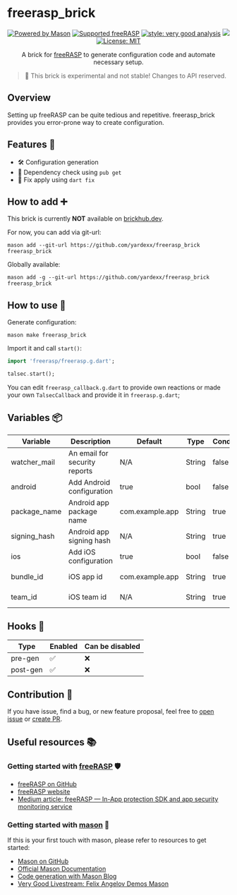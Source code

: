 # freerasp_brick

<p align="center">
<a href="https://github.com/felangel/mason"><img src="https://img.shields.io/endpoint?url=https%3A%2F%2Ftinyurl.com%2Fmason-badge" alt="Powered by Mason"></a>
<a href="https://pub.dev/packages/freerasp"><img src="https://img.shields.io/badge/Supported%20freeRASP-%5E3.0.0-brightgreen" alt="Supported freeRASP"/></a>
<a href="https://pub.dev/packages/very_good_analysis"><img src="https://img.shields.io/badge/style-very_good_analysis-B22C89.svg" alt="style: very good analysis"></a>
<a href="https://codecov.io/gh/yardexx/freerasp_brick"><img src="https://codecov.io/gh/yardexx/freerasp_brick/branch/master/graph/badge.svg?token=300N5C20OB"/></a>
<a href="https://opensource.org/licenses/MIT"><img src="https://img.shields.io/badge/license-MIT-purple.svg" alt="License: MIT"></a>
</p>

<p align="center">
A brick for <a href="https://pub.dev/packages/freerasp">freeRASP</a> to generate configuration code 
and automate necessary setup.
</p>

> 🚧 This brick is experimental and not stable! Changes to API reserved.

## Overview
Setting up freeRASP can be quite tedious and repetitive. freerasp_brick provides you error-prone 
way to create configuration.

## Features 🧰
- 🛠 Configuration generation
- 🎯 Dependency check using `pub get`
- 🔧 Fix apply using `dart fix`

## How to add ➕
This brick is currently **NOT** available on [brickhub.dev](https://brickhub.dev/). 

For now, you can add via git-url:
```
mason add --git-url https://github.com/yardexx/freerasp_brick freerasp_brick
```

Globally available:
```
mason add -g --git-url https://github.com/yardexx/freerasp_brick freerasp_brick
```

## How to use 🚀

Generate configuration:
```
mason make freerasp_brick
```

Import it and call `start()`:
```dart
import 'freerasp/freerasp.g.dart';

talsec.start();
```

You can edit `freerasp_callback.g.dart` to provide own reactions or made your own `TalsecCallback`
and provide it in `freerasp.g.dart`;

## Variables 📦
| Variable     | Description                   | Default         | Type   | Conditional | When            |
|--------------|-------------------------------|-----------------|--------|-------------|-----------------|
| watcher_mail | An email for security reports | N/A             | String | false       | N/A             |
| android      | Add Android configuration     | true            | bool   | false       | N/A             |
| package_name | Android app package name      | com.example.app | String | true        | android == true |
| signing_hash | Android app signing hash      | N/A             | String | true        | android == true |
| ios          | Add iOS configuration         | true            | bool   | false       | N/A             |
| bundle_id    | iOS app id                    | com.example.app | String | true        | ios == true     |
| team_id      | iOS team id                   | N/A             | String | true        | ios == true     |

## Hooks 🎣
| Type     | Enabled | Can be disabled |
|----------|---------|-----------------|
| pre-gen  | ✅       | ❌               |
| post-gen | ✅       | ❌               |

## Contribution 🤝
If you have issue, find a bug, or new feature proposal, feel free to [open issue](https://github.com/yardexx/freerasp_brick/issues) 
or [create PR](https://github.com/yardexx/freerasp_brick/pulls). 

## Useful resources 📚
### Getting started with [freeRASP][freerasp-pubdev] 🛡
- [freeRASP on GitHub][freerasp-github]
- [freeRASP website][freerasp-website]
- [Medium article: freeRASP — In-App protection SDK and app security monitoring service][freerasp-medium]

### Getting started with [mason][mason-github]  🧱

If this is your first touch with mason, please refer to resources to get started:

- [Mason on GitHub][mason-github]
- [Official Mason Documentation][mason-docs]
- [Code generation with Mason Blog][mason-blog]
- [Very Good Livestream: Felix Angelov Demos Mason][mason-yt]

[mason-github]: https://github.com/felangel/mason

[mason-docs]: https://github.com/felangel/mason/tree/master/packages/mason_cli#readme

[mason-blog]: https://verygood.ventures/blog/code-generation-with-mason

[mason-yt]: https://youtu.be/G4PTjA6tpTU

[freerasp-github]: https://github.com/talsec/Free-RASP-Flutter

[freerasp-pubdev]: https://pub.dev/packages/freerasp

[freerasp-website]: https://www.talsec.app/freerasp-in-app-protection-security-talsec

[freerasp-medium]: https://medium.com/geekculture/freerasp-in-app-protection-sdk-and-app-security-monitoring-service-de12d8e49400
